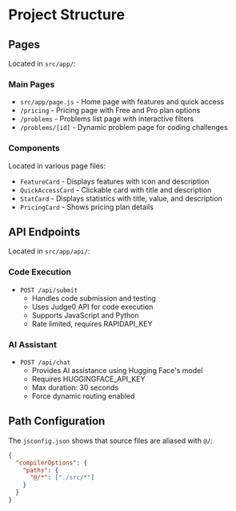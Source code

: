 # Project Structure

## Pages
Located in `src/app/`:

### Main Pages
- `src/app/page.js` - Home page with features and quick access
- `/pricing` - Pricing page with Free and Pro plan options
- `/problems` - Problems list page with interactive filters
- `/problems/[id]` - Dynamic problem page for coding challenges

### Components
Located in various page files:
- `FeatureCard` - Displays features with icon and description
- `QuickAccessCard` - Clickable card with title and description
- `StatCard` - Displays statistics with title, value, and description
- `PricingCard` - Shows pricing plan details

## API Endpoints
Located in `src/app/api/`:

### Code Execution
- `POST /api/submit`
  - Handles code submission and testing
  - Uses Judge0 API for code execution
  - Supports JavaScript and Python
  - Rate limited, requires RAPIDAPI_KEY

### AI Assistant
- `POST /api/chat`
  - Provides AI assistance using Hugging Face's model
  - Requires HUGGINGFACE_API_KEY
  - Max duration: 30 seconds
  - Force dynamic routing enabled

## Path Configuration
The `jsconfig.json` shows that source files are aliased with `@/`:
```json
{
  "compilerOptions": {
    "paths": {
      "@/*": ["./src/*"]
    }
  }
}
